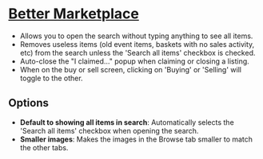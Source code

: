 # [Better Marketplace](https://www.mousehuntgame.com/preferences.php?tab=mousehunt-improved-settings#mousehunt-improved-settings-better-better-marketplace)

- Allows you to open the search without typing anything to see all items.
- Removes useless items (old event items, baskets with no sales activity, etc) from the search unless the 'Search all items' checkbox is checked.
- Auto-close the "I claimed…" popup when claiming or closing a listing.
- When on the buy or sell screen, clicking on 'Buying' or 'Selling' will toggle to the other.

## Options

- **Default to showing all items in search**: Automatically selects the 'Search all items' checkbox when opening the search.
- **Smaller images**: Makes the images in the Browse tab smaller to match the other tabs.
